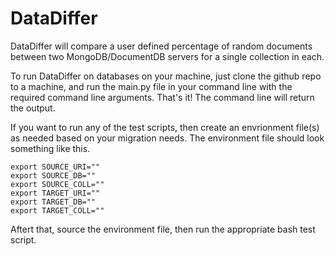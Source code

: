 # DataDiffer
DataDiffer will compare a user defined percentage of random documents between two MongoDB/DocumentDB servers for a single collection in each. 

To run DataDiffer on databases on your machine, just clone the github repo to a machine, and run the main.py file in your command line with the required command line arguments. That's it! The command line will return the output. 

If you want to run any of the test scripts, then create an envrionment file(s) as needed based on your migration needs. The environment file should look something like this.

    export SOURCE_URI=""
    export SOURCE_DB=""
    export SOURCE_COLL=""
    export TARGET_URI=""
    export TARGET_DB=""
    export TARGET_COLL=""

Aftert that, source the environment file, then run the appropriate bash test script.
